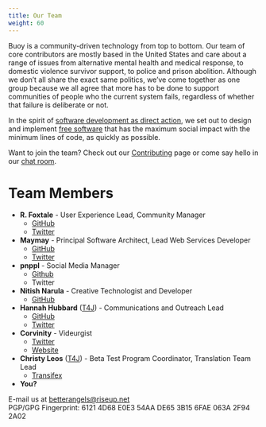 ```yaml
---
title: Our Team
weight: 60
---
```


Buoy is a community-driven technology from top to bottom. Our team of core contributors are mostly based in the United States and care about a range of issues from alternative mental health and medical response, to domestic violence survivor support, to police and prison abolition. Although we don’t all share the exact same politics, we’ve come together as one group because we all agree that more has to be done to support communities of people who the current system fails, regardless of whether that failure is deliberate or not. 

In the spirit of [software development as direct action](https://unquietpirate.wordpress.com/2015/07/25/maximum-social-impact-minimum-lines-of-code-software-development-as-direct-action%E2%80%A8/), we set out to design and implement [free software](https://www.gnu.org/philosophy/free-sw.en.html) that has the maximum social impact with the minimum lines of code, as quickly as possible.

Want to join the team? Check out our [Contributing](https://github.com/betterangels/buoy/wiki/Contributing) page or come say hello in our [chat room](https://gitter.im/betterangels/buoy). 

# Team Members

* **R. Foxtale** - User Experience Lead, Community Manager
    * [GitHub](https://github.com/unquietpirate)
    * [Twitter](https://twitter.com/imnocowboy)
* **Maymay** - Principal Software Architect, Lead Web Services Developer
    * [GitHub](https://github.com/meitar)
    * [Twitter](https://twitter.com/maymaymx)
* **pnppl** - Social Media Manager
    * [Github](https://github.com/pnppl)
    * Twitter 
* **Nitish Narula** - Creative Technologist and Developer
    * [GitHub](https://github.com/nitishnarula)
* **Hannah Hubbard** ([T4J](http://www.techforjustice.org/)) - Communications and Outreach Lead
    * [GitHub](https://github.com/hannahhubbard)
    * [Twitter](https://twitter.com/hannahhubb)
* **Corvinity** - Videurgist
    * [Twitter](https://twitter.com/corvinity)
    * [Website](http://www.videurgy.com/)
* **Christy Leos** ([T4J](http://www.techforjustice.org/)) - Beta Test Program Coordinator, Translation Team Lead
    * [Transifex](https://www.transifex.com/cyberbusking/better-angels/)
* **You?**

E-mail us at [betterangels@riseup.net](mailto:betterangels@riseup.net)  
PGP/GPG Fingerprint: 6121 4D68 E0E3 54AA DE65 3B15 6FAE 063A 2F94 2A02
